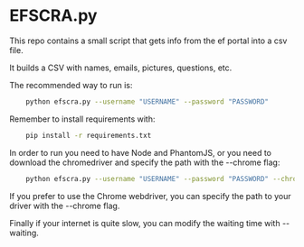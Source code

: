 
# EFSCRA.py

This repo contains a small script that gets info from the ef portal into a csv file.

It builds a CSV with names, emails, pictures, questions, etc.

The recommended way to run is:

``` bash
    python efscra.py --username "USERNAME" --password "PASSWORD"
```

Remember to install requirements with:

``` bash
    pip install -r requirements.txt
```

In order to run you need to have Node and PhantomJS, or you need to download the chromedriver and specify the path with the --chrome flag:

``` bash
    python efscra.py --username "USERNAME" --password "PASSWORD" --chrome "PATH"
```

If you prefer to use the Chrome webdriver, you can specify the path to your driver with the --chrome flag.

Finally if your internet is quite slow, you can modify the waiting time with --waiting.
